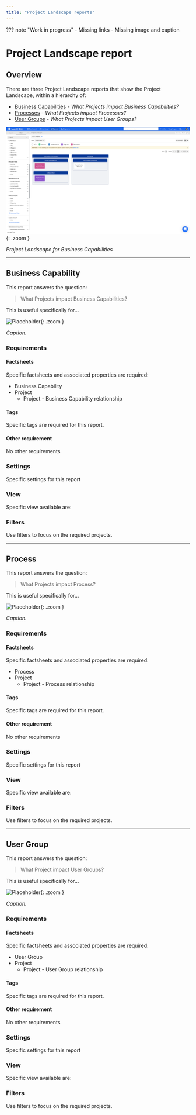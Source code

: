 ```yaml
---
title: "Project Landscape reports"
---
```


??? note "Work in progress"
    - Missing links
    - Missing image and caption

# Project Landscape report

## Overview

There are three Project Landscape reports that show the Project Landscape, within a hierarchy of:

- [Business Capabilities](#business-capability) - *What Projects impact Business Capabilities?*
- [Processes](#process) - *What Projects impact Processes?*
- [User Groups](#user-group) - *What Projects impact User Groups?*

![Application Landscape report](/assets/images/project-landscape.png){: .zoom }  

*Project Landscape for Business Capabilities*

--- 

## Business Capability

This report answers the question:

>What Projects impact  Business Capabilities?

This is useful specifically for... 

![Placeholder](https://dummyimage.com/800x450/eee/aaa){: .zoom }  

*Caption.*

### Requirements

#### Factsheets

Specific factsheets and associated properties are required:

- Business Capability 
- Project
    - Project - Business Capability relationship
    
#### Tags 

Specific tags are required for this report.

#### Other requirement

No other requirements

### Settings

Specific settings for this report 

### View

Specific view available are: 

### Filters

Use filters to focus on the required projects.

--- 

## Process
This report answers the question:

>What Projects impact Process?

This is useful specifically for... 

![Placeholder](https://dummyimage.com/800x450/eee/aaa){: .zoom }  

*Caption.*

### Requirements

#### Factsheets

Specific factsheets and associated properties are required:

- Process 
- Project
    - Project - Process relationship
    
#### Tags 

Specific tags are required for this report.

#### Other requirement

No other requirements

### Settings

Specific settings for this report 

### View

Specific view available are: 

### Filters

Use filters to focus on the required projects.

--- 

## User Group 

This report answers the question:

>What Project impact User Groups?

This is useful specifically for... 

![Placeholder](https://dummyimage.com/800x450/eee/aaa){: .zoom }  

*Caption.*

### Requirements

#### Factsheets

Specific factsheets and associated properties are required:

- User Group 
- Project
    - Project - User Group relationship

#### Tags 

Specific tags are required for this report.

#### Other requirement

No other requirements

### Settings

Specific settings for this report 

### View

Specific view available are: 

### Filters

Use filters to focus on the required projects.
